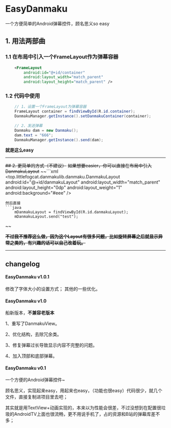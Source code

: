 # EasyDanmaku
一个方便简单的Android弹幕控件，顾名思义so easy

## 1. 用法两部曲
### 1.1 在布局中引入一个FrameLayout作为弹幕容器
```xml
    <FrameLayout
        android:id="@+id/container"
        android:layout_width="match_parent"
        android:layout_height="match_parent" />
```

### 1.2 代码中使用
```java
    // 1、设置一个FrameLayout为弹幕容器
    FrameLayout container = findViewById(R.id.container);
    DanmakuManager.getInstance().setDanmakuContainer(container);
   
    // 2、发送弹幕
    Danmaku dam = new Danmaku();
    dam.text = "666"; 
    DanmakuManager.getInstance().send(dam);
```

**就是这么easy**

---

~~## 2. 更简单的方式（不建议）~~
~~如果想要easier，你可以直接在布局中引入DanmakuLayout~~
~~```xml
    <top.littlefogcat.danmakulib.danmaku.DanmakuLayout
        android:id="@+id/danmakuLayout"
        android:layout_width="match_parent"
        android:layout_height="0dp"
        android:layout_weight="1"
        android:background="#eee" />
```
然后直接
```java
    mDanmakuLayout = findViewById(R.id.danmakuLayout);
    mDanmakuLayout.send("test");
```
~~

~~**不过我不推荐这么做，因为这个Layout有很多问题，比如旋转屏幕之后就显示异常之类的，有兴趣的话可以自己改着玩。**~~


---

##  changelog

#### EasyDanmaku v1.0.1

修改了字体大小的设置方式；
其他的一些优化。

#### EasyDanmaku v1.0

船新版本，**不兼容老版本**

1、重写了DanmakuView。

2、优化结构，去除冗余类。

3、修复弹幕过长导致显示内容不完整的问题。

4、加入顶部和底部弹幕。


#### EasyDanmaku v0.1
一个方便的Android弹幕控件~

顾名思义，实现起来easy，用起来也easy，（功能也很easy）代码很少，就几个文件，直接复制进项目里去吧；

其实就是用TextView+动画实现的，本来以为性能会很差，不过没想到在配置很垃圾的AndroidTV上面也很流畅，更不用说手机了，占的资源和B站的弹幕库差不多；

